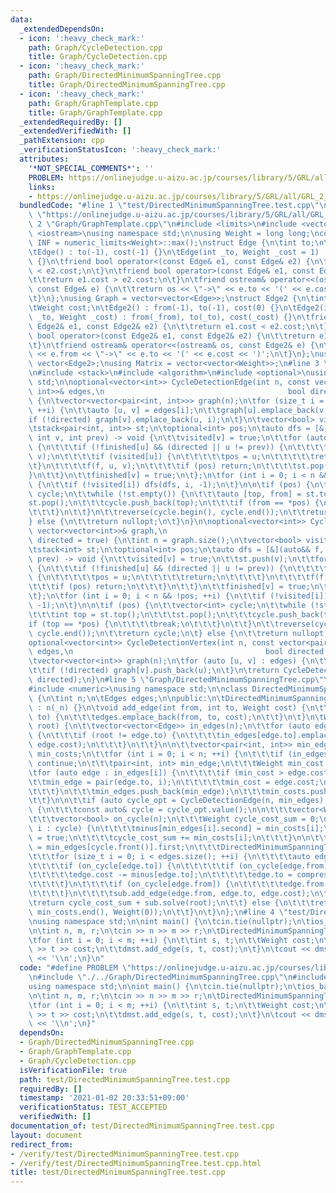 ```yaml
---
data:
  _extendedDependsOn:
  - icon: ':heavy_check_mark:'
    path: Graph/CycleDetection.cpp
    title: Graph/CycleDetection.cpp
  - icon: ':heavy_check_mark:'
    path: Graph/DirectedMinimumSpanningTree.cpp
    title: Graph/DirectedMinimumSpanningTree.cpp
  - icon: ':heavy_check_mark:'
    path: Graph/GraphTemplate.cpp
    title: Graph/GraphTemplate.cpp
  _extendedRequiredBy: []
  _extendedVerifiedWith: []
  _pathExtension: cpp
  _verificationStatusIcon: ':heavy_check_mark:'
  attributes:
    '*NOT_SPECIAL_COMMENTS*': ''
    PROBLEM: https://onlinejudge.u-aizu.ac.jp/courses/library/5/GRL/all/GRL_2_B
    links:
    - https://onlinejudge.u-aizu.ac.jp/courses/library/5/GRL/all/GRL_2_B
  bundledCode: "#line 1 \"test/DirectedMinimumSpanningTree.test.cpp\"\n#define PROBLEM\
    \ \"https://onlinejudge.u-aizu.ac.jp/courses/library/5/GRL/all/GRL_2_B\"\n#line\
    \ 2 \"Graph/GraphTemplate.cpp\"\n#include <limits>\n#include <vector>\n#include\
    \ <iostream>\nusing namespace std;\n\nusing Weight = long long;\nconstexpr Weight\
    \ INF = numeric_limits<Weight>::max();\nstruct Edge {\n\tint to;\n\tWeight cost;\n\
    \tEdge() : to(-1), cost(-1) {}\n\tEdge(int _to, Weight _cost = 1) : to(_to), cost(_cost)\
    \ {}\n\tfriend bool operator<(const Edge& e1, const Edge& e2) {\n\t\treturn e1.cost\
    \ < e2.cost;\n\t}\n\tfriend bool operator>(const Edge& e1, const Edge& e2) {\n\
    \t\treturn e1.cost > e2.cost;\n\t}\n\tfriend ostream& operator<<(ostream& os,\
    \ const Edge& e) {\n\t\treturn os << \"->\" << e.to << '(' << e.cost << ')';\n\
    \t}\n};\nusing Graph = vector<vector<Edge>>;\nstruct Edge2 {\n\tint from, to;\n\
    \tWeight cost;\n\tEdge2() : from(-1), to(-1), cost(0) {}\n\tEdge2(int _from, int\
    \ _to, Weight _cost) : from(_from), to(_to), cost(_cost) {}\n\tfriend bool operator<(const\
    \ Edge2& e1, const Edge2& e2) {\n\t\treturn e1.cost < e2.cost;\n\t}\n\tfriend\
    \ bool operator>(const Edge2& e1, const Edge2& e2) {\n\t\treturn e1.cost > e2.cost;\n\
    \t}\n\tfriend ostream& operator<<(ostream& os, const Edge2& e) {\n\t\treturn os\
    \ << e.from << \"->\" << e.to << '(' << e.cost << ')';\n\t}\n};\nusing Edges =\
    \ vector<Edge2>;\nusing Matrix = vector<vector<Weight>>;\n#line 3 \"Graph/CycleDetection.cpp\"\
    \n#include <stack>\n#include <algorithm>\n#include <optional>\nusing namespace\
    \ std;\n\noptional<vector<int>> CycleDetectionEdge(int n, const vector<pair<int,\
    \ int>>& edges,\n                                         bool directed = true)\
    \ {\n\tvector<vector<pair<int, int>>> graph(n);\n\tfor (size_t i = 0; i < edges.size();\
    \ ++i) {\n\t\tauto [u, v] = edges[i];\n\t\tgraph[u].emplace_back(v, i);\n\t\t\
    if (!directed) graph[v].emplace_back(u, i);\n\t}\n\tvector<bool> visited(n), finished(n);\n\
    \tstack<pair<int, int>> st;\n\toptional<int> pos;\n\tauto dfs = [&](auto&& f,\
    \ int v, int prev) -> void {\n\t\tvisited[v] = true;\n\t\tfor (auto [u, i] : graph[v])\
    \ {\n\t\t\tif (!finished[u] && (directed || u != prev)) {\n\t\t\t\tst.emplace(i,\
    \ v);\n\t\t\t\tif (visited[u]) {\n\t\t\t\t\tpos = u;\n\t\t\t\t\treturn;\n\t\t\t\
    \t}\n\t\t\t\tf(f, u, v);\n\t\t\t\tif (pos) return;\n\t\t\t\tst.pop();\n\t\t\t\
    }\n\t\t}\n\t\tfinished[v] = true;\n\t};\n\tfor (int i = 0; i < n && !pos; ++i)\
    \ {\n\t\tif (!visited[i]) dfs(dfs, i, -1);\n\t}\n\n\tif (pos) {\n\t\tvector<int>\
    \ cycle;\n\t\twhile (!st.empty()) {\n\t\t\tauto [top, from] = st.top();\n\t\t\t\
    st.pop();\n\t\t\tcycle.push_back(top);\n\t\t\tif (from == *pos) {\n\t\t\t\tbreak;\n\
    \t\t\t}\n\t\t}\n\t\treverse(cycle.begin(), cycle.end());\n\t\treturn cycle;\n\t\
    } else {\n\t\treturn nullopt;\n\t}\n}\n\noptional<vector<int>> CycleDetectionVertex(const\
    \ vector<vector<int>>& graph,\n                                           bool\
    \ directed = true) {\n\tint n = graph.size();\n\tvector<bool> visited(n), finished(n);\n\
    \tstack<int> st;\n\toptional<int> pos;\n\tauto dfs = [&](auto&& f, int v, int\
    \ prev) -> void {\n\t\tvisited[v] = true;\n\t\tst.push(v);\n\t\tfor (int u : graph[v])\
    \ {\n\t\t\tif (!finished[u] && (directed || u != prev)) {\n\t\t\t\tif (visited[u])\
    \ {\n\t\t\t\t\tpos = u;\n\t\t\t\t\treturn;\n\t\t\t\t}\n\t\t\t\tf(f, u, v);\n\t\
    \t\t\tif (pos) return;\n\t\t\t}\n\t\t}\n\t\tfinished[v] = true;\n\t\tst.pop();\n\
    \t};\n\tfor (int i = 0; i < n && !pos; ++i) {\n\t\tif (!visited[i]) dfs(dfs, i,\
    \ -1);\n\t}\n\n\tif (pos) {\n\t\tvector<int> cycle;\n\t\twhile (!st.empty()) {\n\
    \t\t\tint top = st.top();\n\t\t\tst.pop();\n\t\t\tcycle.push_back(top);\n\t\t\t\
    if (top == *pos) {\n\t\t\t\tbreak;\n\t\t\t}\n\t\t}\n\t\treverse(cycle.begin(),\
    \ cycle.end());\n\t\treturn cycle;\n\t} else {\n\t\treturn nullopt;\n\t}\n}\n\n\
    optional<vector<int>> CycleDetectionVertex(int n, const vector<pair<int, int>>&\
    \ edges,\n                                           bool directed = true) {\n\
    \tvector<vector<int>> graph(n);\n\tfor (auto [u, v] : edges) {\n\t\tgraph[u].push_back(v);\n\
    \t\tif (!directed) graph[v].push_back(u);\n\t}\n\treturn CycleDetectionVertex(graph,\
    \ directed);\n}\n#line 5 \"Graph/DirectedMinimumSpanningTree.cpp\"\n#include <utility>\n\
    #include <numeric>\nusing namespace std;\n\nclass DirectedMinimumSpanningTree\
    \ {\n\tint n;\n\tEdges edges;\n\npublic:\n\tDirectedMinimumSpanningTree(int _n)\
    \ : n(_n) {}\n\tvoid add_edge(int from, int to, Weight cost) {\n\t\tif (from !=\
    \ to) {\n\t\t\tedges.emplace_back(from, to, cost);\n\t\t}\n\t}\n\tWeight solve(int\
    \ root) {\n\t\tvector<vector<Edge>> in_edges(n);\n\t\tfor (auto edge : edges)\
    \ {\n\t\t\tif (root != edge.to) {\n\t\t\t\tin_edges[edge.to].emplace_back(edge.from,\
    \ edge.cost);\n\t\t\t}\n\t\t}\n\n\t\tvector<pair<int, int>> min_edges;\n\t\tvector<Weight>\
    \ min_costs;\n\t\tfor (int i = 0; i < n; ++i) {\n\t\t\tif (in_edges[i].empty())\
    \ continue;\n\t\t\tpair<int, int> min_edge;\n\t\t\tWeight min_cost = INF;\n\t\t\
    \tfor (auto edge : in_edges[i]) {\n\t\t\t\tif (min_cost > edge.cost) {\n\t\t\t\
    \t\tmin_edge = pair(edge.to, i);\n\t\t\t\t\tmin_cost = edge.cost;\n\t\t\t\t}\n\
    \t\t\t}\n\t\t\tmin_edges.push_back(min_edge);\n\t\t\tmin_costs.push_back(min_cost);\n\
    \t\t}\n\n\t\tif (auto cycle_opt = CycleDetectionEdge(n, min_edges); cycle_opt)\
    \ {\n\t\t\tconst auto& cycle = cycle_opt.value();\n\n\t\t\tvector<Weight> minus(n);\n\
    \t\t\tvector<bool> on_cycle(n);\n\t\t\tWeight cycle_cost_sum = 0;\n\t\t\tfor (int\
    \ i : cycle) {\n\t\t\t\tminus[min_edges[i].second] = min_costs[i];\n\t\t\t\ton_cycle[min_edges[i].first]\
    \ = true;\n\t\t\t\tcycle_cost_sum += min_costs[i];\n\t\t\t}\n\n\t\t\tint compressed_vertex\
    \ = min_edges[cycle.front()].first;\n\t\t\tDirectedMinimumSpanningTree sub(n);\n\
    \t\t\tfor (size_t i = 0; i < edges.size(); ++i) {\n\t\t\t\tauto edge = edges[i];\n\
    \t\t\t\tif (on_cycle[edge.to]) {\n\t\t\t\t\tif (on_cycle[edge.from]) continue;\n\
    \t\t\t\t\tedge.cost -= minus[edge.to];\n\t\t\t\t\tedge.to = compressed_vertex;\n\
    \t\t\t\t}\n\t\t\t\tif (on_cycle[edge.from]) {\n\t\t\t\t\tedge.from = compressed_vertex;\n\
    \t\t\t\t}\n\t\t\t\tsub.add_edge(edge.from, edge.to, edge.cost);\n\t\t\t}\n\t\t\
    \treturn cycle_cost_sum + sub.solve(root);\n\t\t} else {\n\t\t\treturn accumulate(min_costs.begin(),\
    \ min_costs.end(), Weight(0));\n\t\t}\n\t}\n};\n#line 4 \"test/DirectedMinimumSpanningTree.test.cpp\"\
    \nusing namespace std;\n\nint main() {\n\tcin.tie(nullptr);\n\tios_base::sync_with_stdio(false);\n\
    \n\tint n, m, r;\n\tcin >> n >> m >> r;\n\tDirectedMinimumSpanningTree dmst(n);\n\
    \tfor (int i = 0; i < m; ++i) {\n\t\tint s, t;\n\t\tWeight cost;\n\t\tcin >> s\
    \ >> t >> cost;\n\t\tdmst.add_edge(s, t, cost);\n\t}\n\tcout << dmst.solve(r)\
    \ << '\\n';\n}\n"
  code: "#define PROBLEM \"https://onlinejudge.u-aizu.ac.jp/courses/library/5/GRL/all/GRL_2_B\"\
    \n#include \"./../Graph/DirectedMinimumSpanningTree.cpp\"\n#include <iostream>\n\
    using namespace std;\n\nint main() {\n\tcin.tie(nullptr);\n\tios_base::sync_with_stdio(false);\n\
    \n\tint n, m, r;\n\tcin >> n >> m >> r;\n\tDirectedMinimumSpanningTree dmst(n);\n\
    \tfor (int i = 0; i < m; ++i) {\n\t\tint s, t;\n\t\tWeight cost;\n\t\tcin >> s\
    \ >> t >> cost;\n\t\tdmst.add_edge(s, t, cost);\n\t}\n\tcout << dmst.solve(r)\
    \ << '\\n';\n}"
  dependsOn:
  - Graph/DirectedMinimumSpanningTree.cpp
  - Graph/GraphTemplate.cpp
  - Graph/CycleDetection.cpp
  isVerificationFile: true
  path: test/DirectedMinimumSpanningTree.test.cpp
  requiredBy: []
  timestamp: '2021-01-02 20:33:51+09:00'
  verificationStatus: TEST_ACCEPTED
  verifiedWith: []
documentation_of: test/DirectedMinimumSpanningTree.test.cpp
layout: document
redirect_from:
- /verify/test/DirectedMinimumSpanningTree.test.cpp
- /verify/test/DirectedMinimumSpanningTree.test.cpp.html
title: test/DirectedMinimumSpanningTree.test.cpp
---
```

